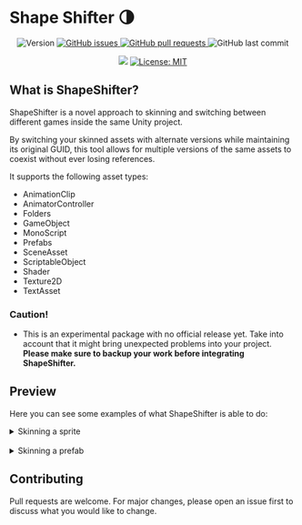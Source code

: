 # Shape Shifter 🌗

<p align="center">
<img alt="Version" src="https://img.shields.io/github/v/tag/miniclip/shapeshifter?label=version" />
<a href="https://github.com/miniclip/shapeshifter/issues" target="_blank">
<img alt="GitHub issues" src ="https://img.shields.io/github/issues-raw/miniclip/shapeshifter" />
</a>
<a href="https://github.com/miniclip/shapeshifter/pulls" target="_blank">
<img alt="GitHub pull requests" src ="https://img.shields.io/github/issues-pr-raw/miniclip/shapeshifter" />
</a>
<img alt="GitHub last commit" src ="https://img.shields.io/github/last-commit/miniclip/shapeshifter" />
</p>
<p align="center">
<a href="https://www.codacy.com/gh/miniclip/ShapeShifter/dashboard?utm_source=github.com&amp;utm_medium=referral&amp;utm_content=miniclip/ShapeShifter&amp;utm_campaign=Badge_Grade"><img src="https://app.codacy.com/project/badge/Grade/2ecd3052e8204654ab5a4e2fc5d5329a"/></a>
<a href="https://github.com/miniclip/shapeshifter/blob/master/LICENSE.md" target="_blank">
<img alt="License: MIT" src="https://img.shields.io/badge/License-MIT-blue.svg" />
</a>
</p>

## What is ShapeShifter?

ShapeShifter is a novel approach to skinning and switching between different games inside the same Unity project.

By switching your skinned assets with alternate versions while maintaining its original GUID, this tool allows for
multiple versions of the same assets to coexist without ever losing references.

It supports the following asset types:

- AnimationClip
- AnimatorController
- Folders
- GameObject
- MonoScript
- Prefabs
- SceneAsset
- ScriptableObject
- Shader
- Texture2D
- TextAsset

### Caution!

- This is an experimental package with no official release yet. Take into account that it might bring unexpected
  problems into your project. **Please make sure to backup your work before integrating ShapeShifter.**

## Preview

Here you can see some examples of what ShapeShifter is able to do:

<details>
  <summary>Skinning a sprite</summary>

![Step 1](/Documentation~/Examples/Sprite-01-SkinSprite.gif)
![Step 2](/Documentation~/Examples/Sprite-02-ReplaceVersionB.gif)
![Step 3](/Documentation~/Examples/Sprite-03-SwitchSprites.gif)
![Step 4](/Documentation~/Examples/Sprite-04-SwitchInsideScene.gif)

</details>

<br>

<details>
  <summary>Skinning a prefab</summary>

- With ShapeShifter you'll be able to experiment different designs while using the same prefab and maintaining all its
  references all the time.
- Notice that each game version will replace, not only the sprite from the previous example, but the whole prefab layout
  as well.

![Step 1](/Documentation~/Examples/Prefab-SkinAndChangePrefab.gif)

</details>

## Contributing

Pull requests are welcome. For major changes, please open an issue first to discuss what you would like to change.
